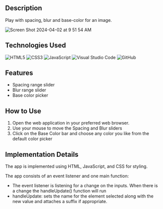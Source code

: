 ## Description

Play with spacing, blur and base-color for an image.

![Screen Shot 2024-04-02 at 9 51 54 AM](https://github.com/prime-mcgowan/update-css-variables/assets/113257735/0241c821-2a0c-4e37-97d8-2908905c4e56)

## Technologies Used

![HTML5](https://img.shields.io/badge/html5-%23E34F26.svg?style=for-the-badge&logo=html5&logoColor=white)
![CSS3](https://img.shields.io/badge/css3-%231572B6.svg?style=for-the-badge&logo=css3&logoColor=white)
![JavaScript](https://img.shields.io/badge/javascript-%23323330.svg?style=for-the-badge&logo=javascript&logoColor=%23F7DF1E)
![Visual Studio Code](https://img.shields.io/badge/Visual%20Studio%20Code-0078d7.svg?style=for-the-badge&logo=visual-studio-code&logoColor=white)
![GitHub](https://img.shields.io/badge/github-%23121011.svg?style=for-the-badge&logo=github&logoColor=white)

## Features

- Spacing range slider
- Blur range slider
- Base color picker

## How to Use

1. Open the web application in your preferred web browser.
2. Use your mouse to move the Spacing and Blur sliders
3. Click on the Base Color bar and choose any color you like from the default color picker

## Implementation Details

The app is implemented using HTML, JavaScript, and CSS for styling.

The app consists of an event listener and one main function:

- The event listener is listening for a change on the inputs. When there is a change the handleUpdate() function will run
- handleUpdate: sets the name for the element selected along with the new value and attaches a suffix if appropriate.
